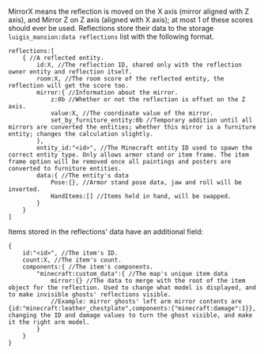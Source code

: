 MirrorX means the reflection is moved on the X axis (mirror aligned with Z axis), and Mirror Z on Z axis (aligned with X axis); at most 1 of these scores should ever be used.
Reflections store their data to the storage `luigis_mansion:data reflections` list with the following format.

```
reflections:[
    { //A reflected entity.
        id:X, //The reflection ID, shared only with the reflection owner entity and reflection itself.
        room:X, //The room score of the reflected entity, the reflection will get the score too.
        mirror:{ //Information about the mirror.
            z:0b //Whether or not the reflection is offset on the Z axis.
            value:X, //The coordinate value of the mirror.
            set_by_furniture_entity:0b //Temporary addition until all mirrors are converted the entities; whether this mirror is a furniture entity; changes the calculation slightly.
        },
        entity_id:"<id>", //The Minecraft entity ID used to spawn the correct entity type. Only allows armor stand or item frame. The item frame option will be removed once all paintings and posters are converted to furniture entities.
        data:{ //The entity's data
            Pose:{}, //Armor stand pose data, jaw and roll will be inverted.
            HandItems:[] //Items held in hand, will be swapped.
        }
    }
]
```
Items stored in the reflections' data have an additional field:
```
{
    id:"<id>", //The item's ID.
    count:X, //The item's count.
    components:{ //The item's components.
        "minecraft:custom_data":{ //The map's unique item data
            mirror:{} //The data to merge with the root of the item object for the reflection. Used to change what model is displayed, and to make invisible ghosts' reflections visible.
            //Example: mirror ghosts' left arm mirror contents are {id:"minecraft:leather_chestplate",components:{"minecraft:damage":1}}, changing the ID and damage values to turn the ghost visible, and make it the right arm model.
        }
    }
}
```